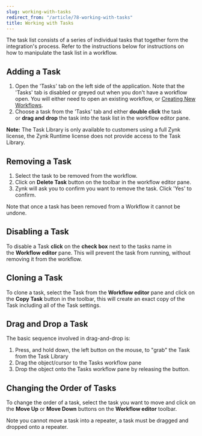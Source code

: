 ```yaml
---
slug: working-with-tasks
redirect_from: "/article/78-working-with-tasks"
title: Working with Tasks
---
```

The task list consists of a series of individual tasks that together form the integration's process. Refer to the instructions below for instructions on how to manipulate the task list in a workflow.

## Adding a Task

1. Open the 'Tasks' tab on the left side of the application. Note that the 'Tasks' tab is disabled or greyed out when you don't have a workflow open. You will either need to open an existing workflow, or [Creating New Workflows](creating-new-workflows).
2. Choose a task from the 'Tasks' tab and either **double click** the task or **drag and drop** the task into the task list in the workflow editor pane.

**Note:** The Task Library is only available to customers using a full Zynk license, the Zynk Runtime license does not provide access to the Task Library.

## Removing a Task

1. Select the task to be removed from the workflow.
2. Click on **Delete Task** button on the toolbar in the workflow editor pane.
3. Zynk will ask you to confirm you want to remove the task. Click 'Yes' to confirm.

Note that once a task has been removed from a Workflow it cannot be undone.

## Disabling a Task
To disable a Task **click** on the **check box** next to the tasks name in the **Workflow editor** pane. This will prevent the task from running, without removing it from the workflow.

## Cloning a Task
To clone a task, select the Task from the **Workflow editor** pane and click on the **Copy Task** button in the toolbar, this will create an exact copy of the Task including all of the Task settings.

## Drag and Drop a Task
The basic sequence involved in drag-and-drop is:

1. Press, and hold down, the left button on the mouse, to "grab" the Task from the Task Library
2. Drag the object/cursor to the Tasks workflow pane
3. Drop the object onto the Tasks workflow pane by releasing the button.

## Changing the Order of Tasks
To change the order of a task, select the task you want to move and click on the **Move Up** or **Move Down** buttons on the **Workflow editor** toolbar.

Note you cannot move a task into a repeater, a task must be dragged and dropped onto a repeater.